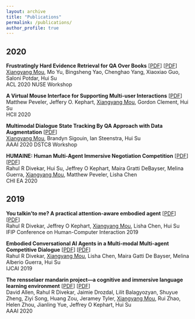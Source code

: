 ```yaml
---
layout: archive
title: "Publications"
permalink: /publications/
author_profile: true
---
```


<!-- {% if author.googlescholar %}
  You can also find my articles on <u><a href="{{author.googlescholar}}">my Google Scholar profile</a>.</u>
{% endif %}

{% include base_path %}

{% for post in site.publications reversed %}
  {% include archive-single.html %}
{% endfor %} -->


## 2020 ## 

__Frustratingly Hard Evidence Retrieval for QA Over Books__ [<a href='https://www.aclweb.org/anthology/2020.nuse-1.13.pdf'>PDF</a>] [<a href='/files/bookqa_workshop.pdf'>PDF</a>] <br>
<u>Xiangyang Mou</u>, Mo Yu, Bingsheng Yao, Chenghao Yang, Xiaoxiao Guo, Saloni Potdar, Hui Su <br>
ACL 2020 NUSE Workshop <br>

__A Virtual Mouse Interface for Supporting Multi-user Interactions__ [<a href='https://link-springer-com.libproxy.rpi.edu/chapter/10.1007/978-3-030-49062-1_33'>PDF</a>] <br>
Matthew Peveler, Jeffery O. Kephart, <u>Xiangyang Mou</u>, Gordon Clement, Hui Su <br>
HCII 2020 <br>

__Multimodal Dialogue State Tracking By QA Approach with Data Augmentation__ [<a href='https://arxiv.org/pdf/2007.09903.pdf'>PDF</a>] <br>
<u>Xiangyang Mou</u>, Brandyn Sigouin, Ian Steenstra, Hui Su  <br>
AAAI 2020 DSTC8 Workshop <br>


__HUMAINE: Human Multi-Agent Immersive Negotiation Competition__ [<a href='https://dl-acm-org.libproxy.rpi.edu/doi/10.1145/3334480.3383001'>PDF</a>] [<a href='/files/rahul_humaine.pdf'>PDF</a>] <br>
Rahul R Divekar, Hui Su, Jeffrey O Kephart, Maira Gratti DeBayser, Melina Guerra, <u>Xiangyang Mou</u>, Matthew Peveler, Lisha Chen <br>
CHI EA 2020 <br>





## 2019 ## 

__You talkin’to me? A practical attention-aware embodied agent__ [<a href='https://dl-acm-org.libproxy.rpi.edu/doi/10.1145/3334480.3383001'>PDF</a>] [<a href='/files/rahul_talking_to_me.pdf'>PDF</a>] <br>
Rahul R Divekar, Jeffrey O Kephart, <u>Xiangyang Mou</u>, Lisha Chen, Hui Su  <br>
IFIP Conference on Human-Computer Interaction 2019 <br>

__Embodied Conversational AI Agents in a Multi-modal Multi-agent Competitive Dialogue__ [<a href='https://pdfs.semanticscholar.org/95cb/73c7143ead627a30ab96e4c9f5d7d427d0a4.pdf'>PDF</a>] [<a href='/files/rahul_embodied_conv_ai_agent.pdf'>PDF</a>] <br>
Rahul R Divekar, <u>Xiangyang Mou</u>, Lisha Chen, Maira Gatti De Bayser, Melina Alberio Guerra, Hui Su  <br>
IJCAI 2019 <br>

__The rensselaer mandarin project—a cognitive and immersive language learning environment__ [<a href='https://www.aaai.org/ojs/index.php/AAAI/article/download/5060/4933'>PDF</a>] [<a href='/files/david_mp.pdf'>PDF</a>] <br>
David Allen, Rahul R Divekar, Jaimie Drozdal, Lilit Balagyozyan, Shuyue Zheng, Ziyi Song, Huang Zou, Jeramey Tyler, <u>Xiangyang Mou</u>, Rui Zhao, Helen Zhou, Jianling Yue, Jeffrey O Kephart, Hui Su  <br>
AAAI 2020 <br>


